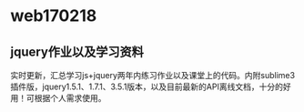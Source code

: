 # web170218
## jquery作业以及学习资料
实时更新，汇总学习js+jquery两年内练习作业以及课堂上的代码。内附sublime3插件版，jquery1.5.1、1.7.1、3.5.1版本，以及目前最新的API离线文档，十分的好用！可根据个人需求使用。
